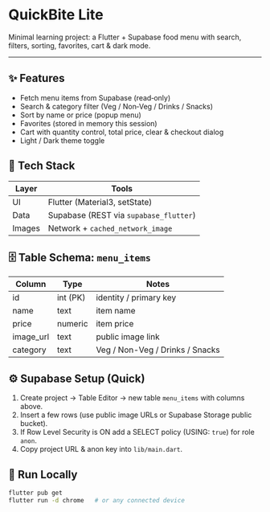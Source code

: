# QuickBite Lite

Minimal learning project: a Flutter + Supabase food menu with search, filters, sorting, favorites, cart & dark mode.

</div>

---

## ✨ Features
* Fetch menu items from Supabase (read‑only)
* Search & category filter (Veg / Non‑Veg / Drinks / Snacks)
* Sort by name or price (popup menu)
* Favorites (stored in memory this session)
* Cart with quantity control, total price, clear & checkout dialog
* Light / Dark theme toggle

## 🧱 Tech Stack
| Layer | Tools |
|-------|-------|
| UI | Flutter (Material3, setState) |
| Data | Supabase (REST via `supabase_flutter`) |
| Images | Network + `cached_network_image` |

## 🗄️ Table Schema: `menu_items`
| Column | Type | Notes |
|--------|------|-------|
| id | int (PK) | identity / primary key |
| name | text | item name |
| price | numeric | item price |
| image_url | text | public image link |
| category | text | Veg / Non-Veg / Drinks / Snacks |

## ⚙️ Supabase Setup (Quick)
1. Create project → Table Editor → new table `menu_items` with columns above.
2. Insert a few rows (use public image URLs or Supabase Storage public bucket).
3. If Row Level Security is ON add a SELECT policy (USING: `true`) for role `anon`.
4. Copy project URL & anon key into `lib/main.dart`.

## 🚀 Run Locally
```bash
flutter pub get
flutter run -d chrome   # or any connected device
```
